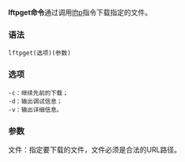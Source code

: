 **lftpget命令**通过调用[lftp](#/lftp "lftp命令")指令下载指定的文件。

### 语法  

```
lftpget(选项)(参数)
```

### 选项  

```
-c：继续先前的下载；
-d：输出调试信息；
-v：输出详细信息。
```

### 参数  

文件：指定要下载的文件，文件必须是合法的URL路径。